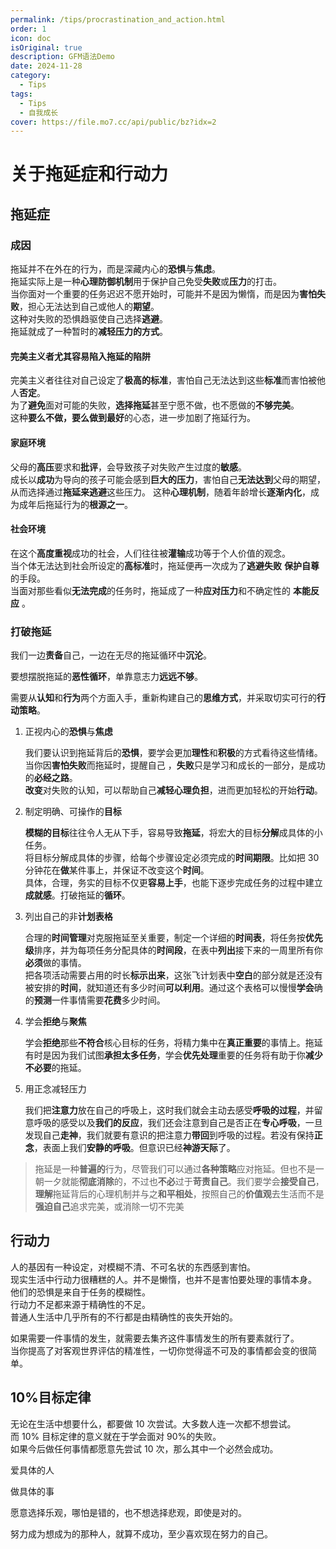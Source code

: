 ```yaml
---
permalink: /tips/procrastination_and_action.html
order: 1
icon: doc
isOriginal: true
description: GFM语法Demo
date: 2024-11-28
category:
  - Tips
tags:
  - Tips
  - 自我成长
cover: https://file.mo7.cc/api/public/bz?idx=2
---
```


# 关于拖延症和行动力

## 拖延症

### 成因

拖延并不在外在的行为，而是深藏内心的**恐惧**与**焦虑**。  
拖延实际上是一种**心理防御机制**用于保护自己免受**失败**或**压力**的打击。  
当你面对一个重要的任务迟迟不愿开始时，可能并不是因为懒惰，而是因为**害怕失败**，担心无法达到自己或他人的**期望**。  
这种对失败的恐惧趋驱使自己选择**逃避**。  
拖延就成了一种暂时的**减轻压力的方式**。

#### 完美主义者尤其容易陷入拖延的陷阱

完美主义者往往对自己设定了**极高的标准**，害怕自己无法达到这些**标准**而害怕被他人**否定**。  
为了**避免**面对可能的失败，**选择拖延**甚至宁愿不做，也不愿做的**不够完美**。  
这种**要么不做，要么做到最好**的心态，进一步加剧了拖延行为。

#### 家庭环境

父母的**高压**要求和**批评**，会导致孩子对失败产生过度的**敏感**。  
成长以**成功**为导向的孩子可能会感到**巨大的压力**，害怕自己**无法达到**父母的期望，从而选择通过**拖延来逃避**这些压力。
这种**心理机制**，随着年龄增长**逐渐内化**，成为成年后拖延行为的**根源之一**。

#### 社会环境

在这个**高度重视**成功的社会，人们往往被**灌输**成功等于个人价值的观念。  
当个体无法达到社会所设定的**高标准**时，拖延便再一次成为了**逃避失败** **保护自尊**的手段。  
当面对那些看似**无法完成**的任务时，拖延成了一种**应对压力**和不确定性的 **本能反应** 。

### 打破拖延

我们一边**责备**自己，一边在无尽的拖延循环中**沉沦**。

要想摆脱拖延的**恶性循环**，单靠意志力**远远不够**。

需要从**认知**和**行为**两个方面入手，重新构建自己的**思维方式**，并采取切实可行的**行动策略**。

1.  正视内心的**恐惧**与**焦虑**

    我们要认识到拖延背后的**恐惧**，要学会更加**理性**和**积极**的方式看待这些情绪。  
    当你因**害怕失败**而拖延时，提醒自己 ，**失败**只是学习和成长的一部分，是成功的**必经之路**。  
    **改变**对失败的认知，可以帮助自己**减轻心理负担**，进而更加轻松的开始**行动**。

2.  制定明确、可操作的**目标**

    **模糊的目标**往往令人无从下手，容易导致**拖延**，将宏大的目标**分解**成具体的小任务。  
    将目标分解成具体的步骤，给每个步骤设定必须完成的**时间期限**。比如把 30 分钟花在**做**某件事上，并保证不改变这个**时间**。  
    具体，合理，务实的目标不仅更**容易上手**，也能下逐步完成任务的过程中建立**成就感**。打破拖延的**循环**。

3.  列出自己的非**计划表格**

    合理的**时间管理**对克服拖延至关重要，制定一个详细的**时间表**，将任务按**优先级**排序，并为每项任务分配具体的**时间段**，在表中**列出**接下来的一周里所有你**必须**做的事情。  
    把各项活动需要占用的时长**标示出来**，这张飞计划表中**空白**的部分就是还没有被安排的**时间**，就知道还有多少时间**可以利用**。通过这个表格可以慢慢**学会**确的**预测**一件事情需要**花费**多少时间。

4.  学会**拒绝**与**聚焦**

    学会**拒绝**那些**不符合**核心目标的任务，将精力集中在**真正重要**的事情上。拖延有时是因为我们试图**承担太多任务**，学会**优先处理**重要的任务将有助于你**减少不必要**的拖延。

5.  用正念减轻压力

    我们把**注意力**放在自己的呼吸上，这时我们就会主动去感受**呼吸的过程**，并留意呼吸的感受以及**我们的反应**，我们还会注意到自己是否正在**专心呼吸**，一旦发现自己**走神**，我们就要有意识的把注意力**带回**到呼吸的过程。若没有保持**正念**，表面上我们**安静的呼吸**。但意识已经**神游天际**了。

> 拖延是一种**普遍的**行为，尽管我们可以通过**各种策略**应对拖延。但也不是一朝一夕就能**彻底消除**的，不过也**不必**过于**苛责自己**。我们要学会**接受自己**，**理解**拖延背后的心理机制并与之**和平相处**，按照自己的**价值观**去生活而不是**强迫自己**追求完美，或消除一切不完美

## 行动力

人的基因有一种设定，对模糊不清、不可名状的东西感到害怕。  
现实生活中行动力很糟糕的人。并不是懒惰，也并不是害怕要处理的事情本身。  
他们的恐惧是来自于任务的模糊性。  
行动力不足都来源于精确性的不足。  
普通人生活中几乎所有的不行都是由精确性的丧失开始的。

如果需要一件事情的发生，就需要去集齐这件事情发生的所有要素就行了。  
当你提高了对客观世界评估的精准性，一切你觉得遥不可及的事情都会变的很简单。

## 10%目标定律

无论在生活中想要什么，都要做 10 次尝试。大多数人连一次都不想尝试。  
而 10% 目标定律的意义就在于学会面对 90%的失败。  
如果今后做任何事情都愿意先尝试 10 次，那么其中一个必然会成功。

爱具体的人

做具体的事

愿意选择乐观，哪怕是错的，也不想选择悲观，即使是对的。

努力成为想成为的那种人，就算不成功，至少喜欢现在努力的自己。
